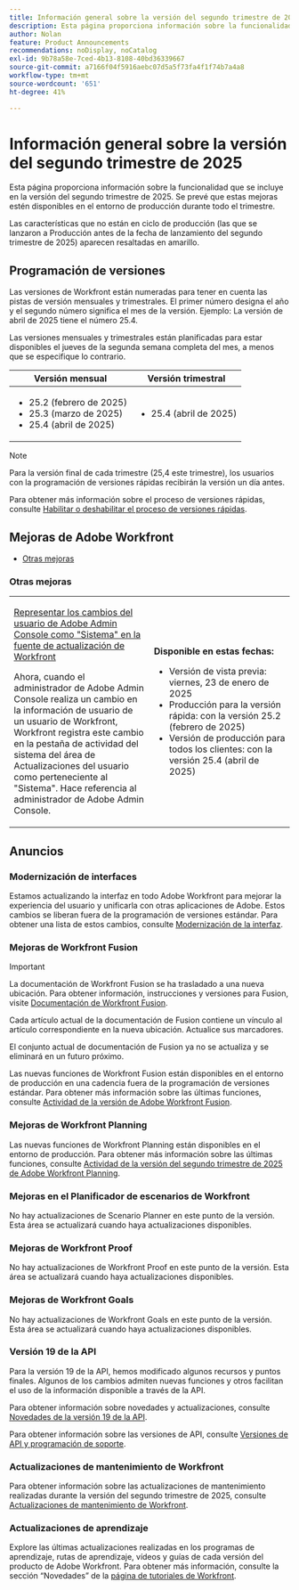 ```yaml
---
title: Información general sobre la versión del segundo trimestre de 2025
description: Esta página proporciona información sobre la funcionalidad que se incluye en la versión del segundo trimestre de 2025. Se prevé que estas mejoras estén disponibles en el entorno de producción durante todo el trimestre.
author: Nolan
feature: Product Announcements
recommendations: noDisplay, noCatalog
exl-id: 9b78a58e-7ced-4b13-8108-40bd36339667
source-git-commit: a7166f04f5916aebc07d5a5f73fa4f1f74b7a4a8
workflow-type: tm+mt
source-wordcount: '651'
ht-degree: 41%

---
```


# Información general sobre la versión del segundo trimestre de 2025

Esta página proporciona información sobre la funcionalidad que se incluye en la versión del segundo trimestre de 2025. Se prevé que estas mejoras estén disponibles en el entorno de producción durante todo el trimestre.

<span class="preview">Las características que no están en ciclo de producción (las que se lanzaron a Producción antes de la fecha de lanzamiento del segundo trimestre de 2025) aparecen resaltadas en amarillo.</span>

## Programación de versiones

Las versiones de Workfront están numeradas para tener en cuenta las pistas de versión mensuales y trimestrales. El primer número designa el año y el segundo número significa el mes de la versión. Ejemplo: La versión de abril de 2025 tiene el número 25.4.

Las versiones mensuales y trimestrales están planificadas para estar disponibles el jueves de la segunda semana completa del mes, a menos que se especifique lo contrario.

| Versión mensual | Versión trimestral |
| ----------------- | ----------------- |
| <ul><li>25.2 (febrero de 2025)</li><li>25.3 (marzo de 2025)</li><li>25.4 (abril de 2025)</li></ul> | <ul><li>25.4 (abril de 2025)</li></ul> |

>[!NOTE]
>
>Para la versión final de cada trimestre (25,4 este trimestre), los usuarios con la programación de versiones rápidas recibirán la versión un día antes.
>
>Para obtener más información sobre el proceso de versiones rápidas, consulte [Habilitar o deshabilitar el proceso de versiones rápidas](/help/quicksilver/administration-and-setup/set-up-workfront/configure-system-defaults/enable-fast-release-process.md).

## Mejoras de Adobe Workfront

<!--* [Administrator enhancements](#administrator-enhancements)-->
* [Otras mejoras](#other-enhancements)

<!--### Administrator enhancements

<table>
<col style="width: 50%;" />
<col style="width: 50%;" />
<tbody>
    <tr>
        <td>
            <p><a href="/help/quicksilver/product-announcements/product-releases/25-q2-release-activity/25-q2-administrator-enhancements.md" class="MCXref xref" xrefformat="{para}">
            Represent Adobe Admin Console user changes as "System" in the Workfront update feed</a></p>
            <p>Now, when the administrator of the Adobe Admin Console makes a change to the user information of a Workfront user, Workfront records this change in the System activity tab of the user's Updates area as belonging to the "System". This refers to the Adobe Admin Console administrator.</p>
        </td>
        <td>
            <p><b>Available on these dates:</b></p>
            <ul>
                <li>Preview release: January 30, 2025</li>
                <li><span class="preview">Production release for all customers: January 30, 2025</span></li>
            </ul>
        </td>
    </tr>                          
</tbody>
</table>-->

### Otras mejoras

<table>
<col style="width: 50%;" />
<col style="width: 50%;" />
<tbody>
    <tr>
        <td>
            <p><a href="/help/quicksilver/product-announcements/product-releases/25-q2-release-activity/25-q2-other-enhancements.md" class="MCXref xref" xrefformat="{para}">
            Representar los cambios del usuario de Adobe Admin Console como "Sistema" en la fuente de actualización de Workfront</a></p>
            <p>Ahora, cuando el administrador de Adobe Admin Console realiza un cambio en la información de usuario de un usuario de Workfront, Workfront registra este cambio en la pestaña de actividad del sistema del área de Actualizaciones del usuario como perteneciente al "Sistema". Hace referencia al administrador de Adobe Admin Console.</p>
        </td>
        <td>
            <p><b>Disponible en estas fechas:</b></p>
            <ul>
                <li>Versión de vista previa: viernes, 23 de enero de 2025</li>
                <li>Producción para la versión rápida: con la versión 25.2 (febrero de 2025)</li>
                <li>Versión de producción para todos los clientes: con la versión 25.4 (abril de 2025)</li>
            </ul>
        </td>
    </tr>
    <!--<tr>
        <td>
            <p><a href="/help/quicksilver/product-announcements/product-releases/25-q2-release-activity/25-q2-look-and-feel-updates.md" class="MCXref xref" xrefformat="{para}">
            Look-and-feel updates during the Second Quarter 2025 timeframe</a></p>
            <p>Minor updates to the look and feel of various areas of the Adobe Workfront application are being made within the Second Quarter 2025 timeframe. Review the individual release notes for specific release dates.</p>
        </td>
        <td>
            <p><b>Available on these dates:</b></p>
            <ul>
                <li>Preview release: Throughout the Second Quarter 2025 release timeframe</li>
                <li><span class="preview">Production release: Review the release notes for specific dates</span></li>
            </ul>
        </td>
    </tr>-->
</tbody>
</table>

<!--
### Functionality soon to be removed from Workfront

The following functionality is soon to be removed from Workfront:
-->

## Anuncios

### Modernización de interfaces

Estamos actualizando la interfaz en todo Adobe Workfront para mejorar la experiencia del usuario y unificarla con otras aplicaciones de Adobe. Estos cambios se liberan fuera de la programación de versiones estándar. Para obtener una lista de estos cambios, consulte [Modernización de la interfaz](/help/quicksilver/product-announcements/product-releases/interface-modernization/interface-modernization.md).

### Mejoras de Workfront Fusion

>[!IMPORTANT]
>
>La documentación de Workfront Fusion se ha trasladado a una nueva ubicación. Para obtener información, instrucciones y versiones para Fusion, visite [Documentación de Workfront Fusion](https://experienceleague.adobe.com/en/docs/workfront-fusion/using/home).
>
>Cada artículo actual de la documentación de Fusion contiene un vínculo al artículo correspondiente en la nueva ubicación. Actualice sus marcadores.
>
>El conjunto actual de documentación de Fusion ya no se actualiza y se eliminará en un futuro próximo.

Las nuevas funciones de Workfront Fusion están disponibles en el entorno de producción en una cadencia fuera de la programación de versiones estándar. Para obtener más información sobre las últimas funciones, consulte [Actividad de la versión de Adobe Workfront Fusion](https://experienceleague.adobe.com/en/docs/workfront-fusion/using/fusion-release-activity/fusion-release-activity).

### Mejoras de Workfront Planning

Las nuevas funciones de Workfront Planning están disponibles en el entorno de producción. Para obtener más información sobre las últimas funciones, consulte [Actividad de la versión del segundo trimestre de 2025 de Adobe Workfront Planning](/help/quicksilver/product-announcements/product-releases/planning-release-activity/planning-release-activity-25-q2.md).

### Mejoras en el Planificador de escenarios de Workfront

No hay actualizaciones de Scenario Planner en este punto de la versión. Esta área se actualizará cuando haya actualizaciones disponibles.

### Mejoras de Workfront Proof

No hay actualizaciones de Workfront Proof en este punto de la versión. Esta área se actualizará cuando haya actualizaciones disponibles.

### Mejoras de Workfront Goals

No hay actualizaciones de Workfront Goals en este punto de la versión. Esta área se actualizará cuando haya actualizaciones disponibles.

### Versión 19 de la API

Para la versión 19 de la API, hemos modificado algunos recursos y puntos finales. Algunos de los cambios admiten nuevas funciones y otros facilitan el uso de la información disponible a través de la API.

Para obtener información sobre novedades y actualizaciones, consulte [Novedades de la versión 19 de la API](/help/quicksilver/wf-api/api/new-api-version-19.md).

Para obtener información sobre las versiones de API, consulte [Versiones de API y programación de soporte](/help/quicksilver/wf-api/api/api-version-support-schedule.md).

### Actualizaciones de mantenimiento de Workfront 

Para obtener información sobre las actualizaciones de mantenimiento realizadas durante la versión del segundo trimestre de 2025, consulte [Actualizaciones de mantenimiento de Workfront](https://experienceleague.adobe.com/docs/workfront-known-issues/releases/current-updates.html?lang=es).

### Actualizaciones de aprendizaje

Explore las últimas actualizaciones realizadas en los programas de aprendizaje, rutas de aprendizaje, vídeos y guías de cada versión del producto de Adobe Workfront. Para obtener más información, consulte la sección “Novedades” de la [página de tutoriales de Workfront](https://experienceleague.adobe.com/docs/workfront-learn/tutorials-workfront/home.html?lang=es).
